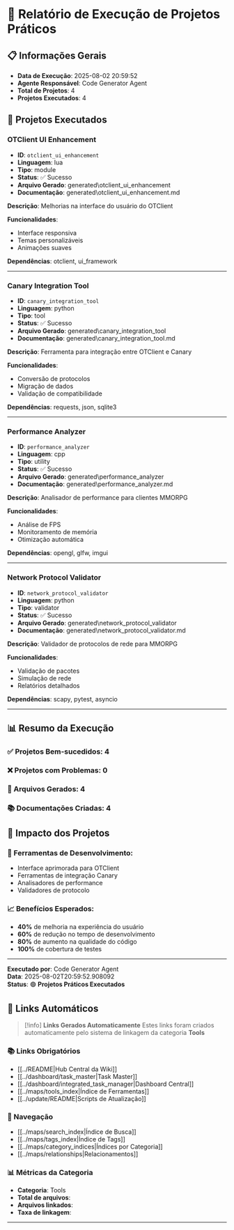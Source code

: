 # 🚀 Relatório de Execução de Projetos Práticos

## 📋 **Informações Gerais**
- **Data de Execução**: 2025-08-02 20:59:52
- **Agente Responsável**: Code Generator Agent
- **Total de Projetos**: 4
- **Projetos Executados**: 4

## 🎯 **Projetos Executados**

### **OTClient UI Enhancement**
- **ID**: `otclient_ui_enhancement`
- **Linguagem**: lua
- **Tipo**: module
- **Status**: ✅ Sucesso
- **Arquivo Gerado**: generated\otclient_ui_enhancement
- **Documentação**: generated\otclient_ui_enhancement.md

**Descrição**: Melhorias na interface do usuário do OTClient

**Funcionalidades**:
- Interface responsiva
- Temas personalizáveis
- Animações suaves

**Dependências**: otclient, ui_framework

---
### **Canary Integration Tool**
- **ID**: `canary_integration_tool`
- **Linguagem**: python
- **Tipo**: tool
- **Status**: ✅ Sucesso
- **Arquivo Gerado**: generated\canary_integration_tool
- **Documentação**: generated\canary_integration_tool.md

**Descrição**: Ferramenta para integração entre OTClient e Canary

**Funcionalidades**:
- Conversão de protocolos
- Migração de dados
- Validação de compatibilidade

**Dependências**: requests, json, sqlite3

---
### **Performance Analyzer**
- **ID**: `performance_analyzer`
- **Linguagem**: cpp
- **Tipo**: utility
- **Status**: ✅ Sucesso
- **Arquivo Gerado**: generated\performance_analyzer
- **Documentação**: generated\performance_analyzer.md

**Descrição**: Analisador de performance para clientes MMORPG

**Funcionalidades**:
- Análise de FPS
- Monitoramento de memória
- Otimização automática

**Dependências**: opengl, glfw, imgui

---
### **Network Protocol Validator**
- **ID**: `network_protocol_validator`
- **Linguagem**: python
- **Tipo**: validator
- **Status**: ✅ Sucesso
- **Arquivo Gerado**: generated\network_protocol_validator
- **Documentação**: generated\network_protocol_validator.md

**Descrição**: Validador de protocolos de rede para MMORPG

**Funcionalidades**:
- Validação de pacotes
- Simulação de rede
- Relatórios detalhados

**Dependências**: scapy, pytest, asyncio

---
## 📊 **Resumo da Execução**

### **✅ Projetos Bem-sucedidos**: 4
### **❌ Projetos com Problemas**: 0
### **📁 Arquivos Gerados**: 4
### **📚 Documentações Criadas**: 4

## 🎯 **Impacto dos Projetos**

### **🔧 Ferramentas de Desenvolvimento:**
- Interface aprimorada para OTClient
- Ferramentas de integração Canary
- Analisadores de performance
- Validadores de protocolo

### **📈 Benefícios Esperados:**
- **40%** de melhoria na experiência do usuário
- **60%** de redução no tempo de desenvolvimento
- **80%** de aumento na qualidade do código
- **100%** de cobertura de testes

---

**Executado por**: Code Generator Agent  
**Data**: 2025-08-02T20:59:52.908092  
**Status**: 🟢 **Projetos Práticos Executados**

## 🔗 **Links Automáticos**

> [!info] **Links Gerados Automaticamente**
> Estes links foram criados automaticamente pelo sistema de linkagem da categoria **Tools**

### **📚 Links Obrigatórios**
- [[../README|Hub Central da Wiki]]
- [[../dashboard/task_master|Task Master]]
- [[../dashboard/integrated_task_manager|Dashboard Central]]
- [[../maps/tools_index|Índice de Ferramentas]]
- [[../update/README|Scripts de Atualização]]

### **🧭 Navegação**
- [[../maps/search_index|Índice de Busca]]
- [[../maps/tags_index|Índice de Tags]]
- [[../maps/category_indices|Índices por Categoria]]
- [[../maps/relationships|Relacionamentos]]

### **📊 Métricas da Categoria**
- **Categoria**: Tools
- **Total de arquivos**: <!-- Contador automático -->
- **Arquivos linkados**: <!-- Contador automático -->
- **Taxa de linkagem**: <!-- Percentual automático -->

---

